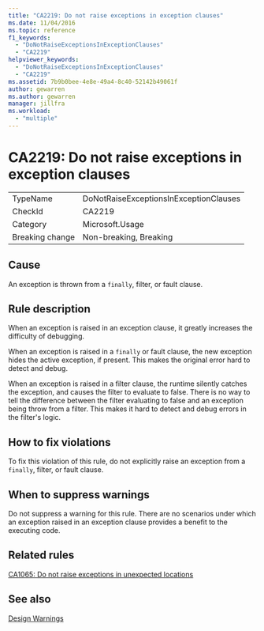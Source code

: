 ```yaml
---
title: "CA2219: Do not raise exceptions in exception clauses"
ms.date: 11/04/2016
ms.topic: reference
f1_keywords:
  - "DoNotRaiseExceptionsInExceptionClauses"
  - "CA2219"
helpviewer_keywords:
  - "DoNotRaiseExceptionsInExceptionClauses"
  - "CA2219"
ms.assetid: 7b9b0bee-4e8e-49a4-8c40-52142b49061f
author: gewarren
ms.author: gewarren
manager: jillfra
ms.workload:
  - "multiple"
---
```

# CA2219: Do not raise exceptions in exception clauses

|||
|-|-|
|TypeName|DoNotRaiseExceptionsInExceptionClauses|
|CheckId|CA2219|
|Category|Microsoft.Usage|
|Breaking change|Non-breaking, Breaking|

## Cause
An exception is thrown from a `finally`, filter, or fault clause.

## Rule description
When an exception is raised in an exception clause, it greatly increases the difficulty of debugging.

When an exception is raised in a `finally` or fault clause, the new exception hides the active exception, if present. This makes the original error hard to detect and debug.

When an exception is raised in a filter clause, the runtime silently catches the exception, and causes the filter to evaluate to false. There is no way to tell the difference between the filter evaluating to false and an exception being throw from a filter. This makes it hard to detect and debug errors in the filter's logic.

## How to fix violations
To fix this violation of this rule, do not explicitly raise an exception from a `finally`, filter, or fault clause.

## When to suppress warnings
Do not suppress a warning for this rule. There are no scenarios under which an exception raised in an exception clause provides a benefit to the executing code.

## Related rules
[CA1065: Do not raise exceptions in unexpected locations](../code-quality/ca1065.md)

## See also
[Design Warnings](../code-quality/design-warnings.md)
